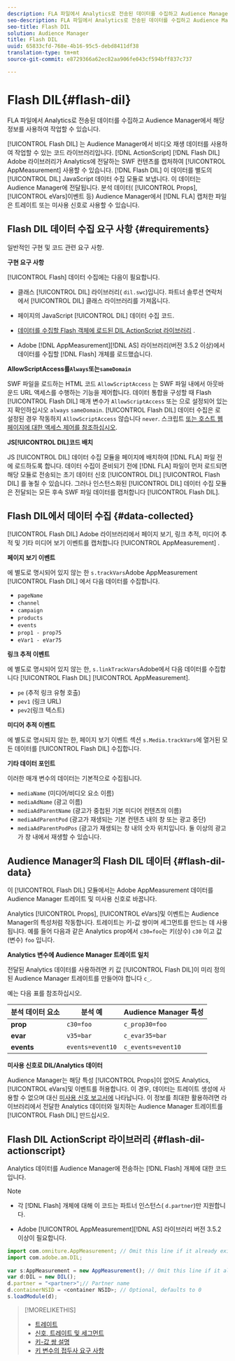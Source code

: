 ```yaml
---
description: FLA 파일에서 Analytics로 전송된 데이터를 수집하고 Audience Manager에서 해당 정보를 사용하여 작업할 수 있습니다.
seo-description: FLA 파일에서 Analytics로 전송된 데이터를 수집하고 Audience Manager에서 해당 정보를 사용하여 작업할 수 있습니다.
seo-title: Flash DIL
solution: Audience Manager
title: Flash DIL
uuid: 65833cfd-768e-4b16-95c5-debd8411df38
translation-type: tm+mt
source-git-commit: e8729366a62ec82aa906fe043cf594bff837c737

---
```



# Flash DIL{#flash-dil}

FLA 파일에서 Analytics로 전송된 데이터를 수집하고 Audience Manager에서 해당 정보를 사용하여 작업할 수 있습니다.

<!-- 

c_flash_dil_toc.xml

 -->

[!UICONTROL Flash DIL] 는 Audience Manager에서 비디오 재생 데이터를 사용하여 작업할 수 있는 코드 라이브러리입니다. [!DNL ActionScript] [!DNL Flash DIL] Adobe 라이브러리가 Analytics에 전달하는 SWF 컨텐츠를 캡처하여 [!UICONTROL AppMeasurement] 사용할 수 있습니다. [!DNL Flash DIL] 이 데이터를 별도의 [!UICONTROL DIL] JavaScript 데이터 수집 모듈로 보냅니다. 이 데이터는 Audience Manager에 전달됩니다. 분석 데이터( [!UICONTROL Props], [!UICONTROL eVars]이벤트 등) Audience Manager에서 [!DNL FLA] 캡처한 파일은 트레이트 또는 미사용 신호로 사용할 수 있습니다.

## Flash DIL 데이터 수집 요구 사항 {#requirements}

일반적인 구현 및 코드 관련 요구 사항.

<!-- 

c_flash_dil_intro.xml

 -->

**구현 요구 사항**

[!UICONTROL Flash] 데이터 수집에는 다음이 필요합니다.

* 클래스 [!UICONTROL DIL] 라이브러리( `dil.swc`)입니다. 파트너 솔루션 연락처에서 [!UICONTROL DIL] 클래스 라이브러리를 가져옵니다.

* 페이지의 JavaScript [!UICONTROL DIL] 데이터 수집 코드.
* [데이터를 수집할 Flash 객체에 로드된 DIL ActionScript 라이브러리](../dil/dil-flash.md#flash-dil-actionscript) .
* Adobe [!DNL AppMeasurement][!DNL AS] 라이브러리(버전 3.5.2 이상)에서 데이터를 수집할 [!DNL Flash] 개체를 로드했습니다.

**AllowScriptAccess를`Always`또는`sameDomain`**

SWF 파일을 로드하는 HTML 코드 `AllowScriptAccess` 는 SWF 파일 내에서 아웃바운드 URL 액세스를 수행하는 기능을 제어합니다. 데이터 통합을 구성할 때 Flash [!UICONTROL Flash DIL] 매개 변수가 `AllowScriptAccess` 또는 으로 설정되어 있는지 확인하십시오 `always` `sameDomain`. [!UICONTROL Flash DIL] 데이터 수집은 로 설정된 경우 작동하지 `AllowScriptAccess` 않습니다 `never`. 스크립트 [또는 호스트 웹 페이지에 대한 액세스 제어를 참조하십시오](https://helpx.adobe.com/flash/kb/control-access-scripts-host-web.html).

**JS[!UICONTROL DIL]코드 배치**

JS [!UICONTROL DIL] 데이터 수집 모듈을 페이지에 배치하여 [!DNL FLA] 파일 전에 로드하도록 합니다. 데이터 수집이 준비되기 전에 [!DNL FLA] 파일이 먼저 로드되면 해당 모듈로 전송되는 초기 데이터 신호 [!UICONTROL DIL] [!UICONTROL Flash DIL] 를 놓칠 수 있습니다. 그러나 인스턴스화된 [!UICONTROL DIL] 데이터 수집 모듈은 전달되는 모든 후속 SWF 파일 데이터를 캡처합니다 [!UICONTROL Flash DIL].

## Flash DIL에서 데이터 수집 {#data-collected}

[!UICONTROL Flash DIL] Adobe 라이브러리에서 페이지 보기, 링크 추적, 미디어 추적 및 기타 미디어 보기 이벤트를 캡처합니다 [!UICONTROL AppMeasurement] .

<!-- 

r_flash_dil_data_collected.xml

 -->

**페이지 보기 이벤트**

에 별도로 명시되어 있지 않는 한 `s.trackVars`Adobe AppMeasurement [!UICONTROL Flash DIL] 에서 다음 데이터를 수집합니다.

* `pageName`
* `channel`
* `campaign`
* `products`
* `events`
* `prop1 - prop75`
* `eVar1 - eVar75`

**링크 추적 이벤트**

에 별도로 명시되어 있지 않는 한, `s.linkTrackVars`Adobe에서 다음 데이터를 수집합니다 [!UICONTROL Flash DIL] [!UICONTROL AppMeasurement].

* `pe` (추적 링크 유형 호출)
* `pev1` (링크 URL)
* `pev2`(링크 텍스트)

**미디어 추적 이벤트**

에 별도로 명시되지 않는 한, 페이지 보기 이벤트 섹션 `s.Media.trackVars`에 열거된 모든 데이터를 [!UICONTROL Flash DIL] 수집합니다.

**기타 데이터 포인트**

이러한 매개 변수의 데이터는 기본적으로 수집됩니다.

* `mediaName` (미디어/비디오 요소 이름)
* `mediaAdName` (광고 이름)
* `mediaAdParentName` (광고가 중첩된 기본 미디어 컨텐츠의 이름)
* `mediaAdParentPod` (광고가 재생되는 기본 컨텐츠 내의 창 또는 광고 중단)
* `mediaAdParentPodPos` (광고가 재생되는 창 내의 숫자 위치입니다. 둘 이상의 광고가 창 내에서 재생할 수 있습니다.

## Audience Manager의 Flash DIL 데이터 {#flash-dil-data}

이 [!UICONTROL Flash DIL] 모듈에서는 Adobe AppMeasurement 데이터를 Audience Manager 트레이트 및 미사용 신호로 바꿉니다.

<!-- 

c_flash_dil_in_aam.xml

 -->

Analytics [!UICONTROL Props], [!UICONTROL eVars]및 이벤트는 Audience Manager의 특성처럼 작동합니다. 트레이트는 키-값 쌍이며 세그먼트를 만드는 데 사용됩니다. 예를 들어 다음과 같은 Analytics prop에서 `c30=foo`는 키(상수) `c30` 이고 값(변수) `foo` 입니다.

**Analytics 변수에 Audience Manager 트레이트 일치**

전달된 Analytics 데이터를 사용하려면 키 값 [!UICONTROL Flash DIL]이 미리 정의된 Audience Manager 트레이트를 만들어야 합니다 `c_`.

예는 다음 표를 참조하십시오.

| 분석 데이터 요소 | 분석 예 | Audience Manager 특성 |
|---|---|---|
| **prop** | `c30=foo` | `c_prop30=foo` |
| **evar** | `v35=bar` | `c_evar35=bar` |
| **events** | `events=event10` | `c_events=event10` |

**미사용 신호로 DIL/Analytics 데이터**

Audience Manager는 해당 특성 [!UICONTROL Props]이 없어도 Analytics, [!UICONTROL eVars]및 이벤트를 허용합니다. 이 경우, 데이터는 트레이트 생성에 사용할 수 없으며 대신 [미사용 신호 보고서에](../reporting/dynamic-reports/unused-signals.md) 나타납니다. 이 정보를 최대한 활용하려면 라이브러리에서 전달한 Analytics 데이터와 일치하는 Audience Manager 트레이트를 [!UICONTROL Flash DIL] 만드십시오.

## Flash DIL ActionScript 라이브러리 {#flash-dil-actionscript}

Analytics 데이터를 Audience Manager에 전송하는 [!DNL Flash] 개체에 대한 코드입니다.

<!-- 

r_flash_dil_actionscript.xml

 -->

>[!NOTE]
>
>* 각 [!DNL Flash] 개체에 대해 이 코드는 파트너 인스턴스( `d.partner`)만 지원합니다.
   >
   >
* Adobe [!UICONTROL AppMeasurement][!DNL AS] 라이브러리 버전 3.5.2 이상이 필요합니다.


```js
import com.omniture.AppMeasurement; // Omit this line if it already exists in the code 
import com.adobe.am.DIL; 
  
var s:AppMeasurement = new AppMeasurement(); // Omit this line if it already exists in the code 
var d:DIL = new DIL(); 
d.partner = "<partner>";// Partner name 
d.containerNSID = <container NSID>; // Optional, defaults to 0 
s.loadModule(d);
```

>[!MORELIKETHIS]
>
>* [트레이트](../features/traits/trait-details-page.md)
>* [신호, 트레이트 및 세그먼트](../reference/signal-trait-segment.md)
>* [키-값 쌍 설명](../reference/key-value-pairs-explained.md)
>* [키 변수의 접두사 요구 사항](../features/traits/trait-variable-prefixes.md)

